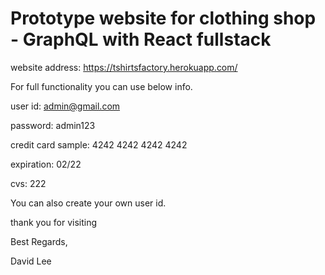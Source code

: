 # Prototype website for clothing shop - GraphQL with React fullstack

website address: 
https://tshirtsfactory.herokuapp.com/

For full functionality you can use below info.

user id: admin@gmail.com

password: admin123

credit card sample: 4242 4242 4242 4242

expiration: 02/22

cvs: 222

 You can also create your own user id.
 
 thank you for visiting
 
 Best Regards,
 
David Lee
 
